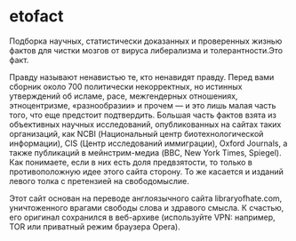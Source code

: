 # etofact
Подборка научных, статистически доказанных и проверенных жизнью фактов для чистки мозгов от вируса либерализма и толерантности.Это факт.

Правду называют ненавистью те, кто ненавидят правду.
Перед вами сборник около 700 политически некорректных, но истинных утверждений об исламе, расе, межгендерных отношениях, этноцентризме, «разнообразии» и прочем — и это лишь малая часть того, что еще предстоит подтвердить. Большая часть фактов взята из объективных научных исследований, опубликованных на сайтах таких организаций, как NCBI (Национальный центр биотехнологической информации), CIS (Центр исследований иммиграции), Oxford Journals, а также публикаций в мейнстрим-медиа (BBC, New York Times, Spiegel). Как понимаете, если в них есть доля предвзятости, то только в противоположную идее этого сайта сторону. То же касается и изданий левого толка с претензией на свободомыслие.

Этот сайт основан на переводе англоязычного сайта libraryofhate.com, уничтоженного врагами свободы слова и здравого смысла. К счастью, его оригинал сохранился в веб-архиве (используйте VPN: например, TOR или приватный режим браузера Opera).
